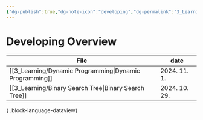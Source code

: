 ```yaml
---
{"dg-publish":true,"dg-note-icon":"developing","dg-permalink":"3_Learning/Overview/developing","tags":["developing","overview"],"permalink":"/3_Learning/Overview/developing/","dgPassFrontmatter":true,"noteIcon":"developing"}
---
```


# Developing Overview
| File                                                       | date          |
| ---------------------------------------------------------- | ------------- |
| [[3_Learning/Dynamic Programming\|Dynamic Programming]] | 2024. 11. 1.  |
| [[3_Learning/Binary Search Tree\|Binary Search Tree]]   | 2024. 10. 29. |

{ .block-language-dataview}
